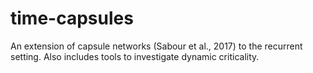 # time-capsules
An extension of capsule networks (Sabour et al., 2017) to the recurrent setting. Also includes tools to investigate dynamic criticality.

